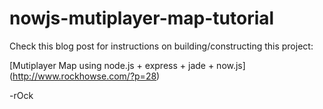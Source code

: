 nowjs-mutiplayer-map-tutorial
============================

Check this blog post for instructions on building/constructing this project:

 [Mutiplayer Map using node.js + express + jade + now.js] (http://www.rockhowse.com/?p=28)

-rOck